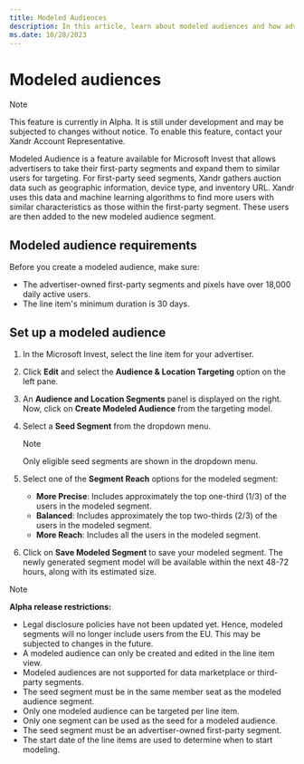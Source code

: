 ```yaml
---
title: Modeled Audiences
description: In this article, learn about modeled audiences and how advertisers can take their first-party segments and expand them to similar users for targeting.
ms.date: 10/28/2023
---
```


# Modeled audiences

> [!NOTE]
> This feature is currently in Alpha. It is still under development and may be subjected to changes without notice. To enable this feature, contact your Xandr Account Representative.

Modeled Audience is a feature available for Microsoft Invest that allows advertisers to take their first-party segments and expand them to similar users for targeting. For first-party seed segments, Xandr gathers auction data such as geographic information, device type, and inventory URL. Xandr uses this data and machine learning algorithms to find more users with similar characteristics as those within the first-party segment. These users are then added to the new modeled audience segment.

## Modeled audience requirements

Before you create a modeled audience, make sure:

- The advertiser-owned first-party segments and pixels have over 18,000 daily active users.
- The line item's minimum duration is 30 days.

## Set up a modeled audience

1. In the Microsoft Invest, select the line item for your advertiser.
1. Click **Edit** and select the **Audience & Location Targeting** option on the left pane.
1. An **Audience and Location Segments** panel is displayed on the right. Now, click on **Create Modeled Audience** from the targeting model.
1. Select a **Seed Segment** from the dropdown menu.

    > [!NOTE]
    > Only eligible seed segments are shown in the dropdown menu.

1. Select one of the **Segment Reach** options for the modeled segment:
    - **More Precise**: Includes approximately the top one-third (1/3) of the users in the modeled segment.
    - **Balanced**: Includes approximately the top two-thirds (2/3) of the users in the modeled segment.
    - **More Reach**: Includes all the users in the modeled segment.
1. Click on **Save Modeled Segment** to save your modeled segment. The newly generated segment model will be available within the next 48-72 hours, along with its estimated size.

> [!NOTE]
> **Alpha release restrictions:**
>
> - Legal disclosure policies have not been updated yet. Hence, modeled segments will no longer include users from the EU. This may be subjected to changes in the future.
> - A modeled audience can only be created and edited in the line item view.
> - Modeled audiences are not supported for data marketplace or third-party segments.
> - The seed segment must be in the same member seat as the modeled audience segment.
> - Only one modeled audience can be targeted per line item.
> - Only one segment can be used as the seed for a modeled audience.
> - The seed segment must be an advertiser-owned first-party segment.
> - The start date of the line items are used to determine when to start modeling.
